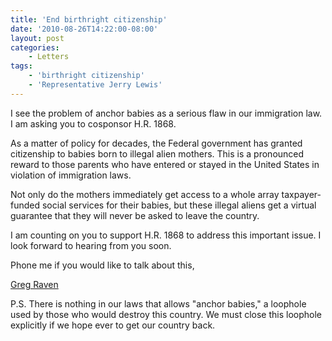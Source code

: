 ```yaml
---
title: 'End birthright citizenship'
date: '2010-08-26T14:22:00-08:00'
layout: post
categories:
    - Letters
tags:
    - 'birthright citizenship'
    - 'Representative Jerry Lewis'
---
```


I see the problem of anchor babies as a serious flaw in our immigration law. I am asking you to cosponsor H.R. 1868.  
  
As a matter of policy for decades, the Federal government has granted citizenship to babies born to illegal alien mothers. This is a pronounced reward to those parents who have entered or stayed in the United States in violation of immigration laws.

Not only do the mothers immediately get access to a whole array taxpayer-funded social services for their babies, but these illegal aliens get a virtual guarantee that they will never be asked to leave the country.

I am counting on you to support H.R. 1868 to address this important issue. I look forward to hearing from you soon.

Phone me if you would like to talk about this,

[Greg Raven](https://www.gregraven.org/)

P.S. There is nothing in our laws that allows "anchor babies," a loophole used by those who would destroy this country. We must close this loophole explicitly if we hope ever to get our country back.